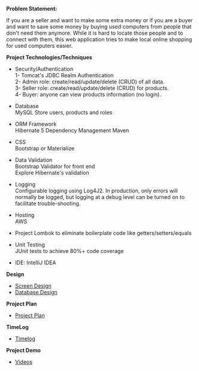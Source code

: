 **Problem Statement:**

If you are a seller and want to make some extra money or if you are a buyer and want to save some money by buying used computers from people that don't need them anymore.
While it is hard to locate those people and to connect with them, this web application tries to make local online shopping for used computers easier. 

**Project Technologies/Techniques**
* Security/Authentication\
1- Tomcat's JDBC Realm Authentication\
2- Admin role: create/read/update/delete (CRUD) of all data.\
3- Seller role: create/read/update/delete (CRUD) for products.\
4- Buyer: anyone can view products information (no login).
* Database\
MySQL Store users, products and roles

* ORM Framework\
Hibernate 5
Dependency Management
Maven
* CSS\
Bootstrap or Materialize
* Data Validation\
Bootstrap Validator for front end\
Explore Hibernate's validation
* Logging\
Configurable logging using Log4J2. In production, only errors will normally be logged, but logging at a debug level can be turned on to facilitate trouble-shooting.
* Hosting\
AWS

* Project Lombok to eliminate boilerplate code like getters/setters/equals
* Unit Testing\
JUnit tests to achieve 80%+ code coverage
* IDE: IntelliJ IDEA

**Design**
* [Screen Design](https://github.com/Assoman/UsedComputersWebSite/blob/master/documentation/UsedComputersWebSite%20Design.pdf)
* [Database Design](https://github.com/Assoman/UsedComputersWebSite/blob/master/documentation/DataDesign/Indie%20Project%20-%20Used%20Computers-2018-02-19_20_11.png)

**Project Plan**
* [Project Plan](https://github.com/Assoman/UsedComputersWebSite/blob/master/ProjectPlan.md)

**TimeLog**
* [Timelog](https://github.com/Assoman/UsedComputersWebSite/blob/master/timeLog.md)

**Project Demo**
* [Videos](https://youtu.be/fBksTspZXqo)



